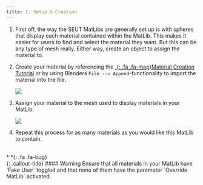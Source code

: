 ```yaml
---
title: I. Setup & Creation
---
```

1. First off, the way the SEUT MatLibs are generally set up is with spheres that display each material contained within the MatLib. This makes it easier for users to find and select the material they want. But this can be any type of mesh really. Either way, create an object to assign the material to.

2. Create your material by referencing the [*&nbsp;*{: .fa .fa-map}Material Creation Tutorial](/modding-reference/tutorials/tools/3d-modelling/seut/create-material) or by using Blenders `File --> Append`-functionality to import the material into the file.

    ![](/modding-reference/assets/images/tutorials/seut/create-matlib_append.png)

3. Assign your material to the mesh used to display materials in your MatLib.

    ![](/modding-reference/assets/images/tutorials/seut/create-matlib_assign.png)

4. Repeat this process for as many materials as you would like this MatLib to contain.
<br><br/>
<div class="callout-block callout-warning"><div class="icon-holder">*&nbsp;*{: .fa .fa-bug}
</div><div class="content">
{: .callout-title}
#### Warning
Ensure that all materials in your MatLib have `Fake User` toggled and that none of them have the parameter `Override MatLib` activated.
</div></div>
